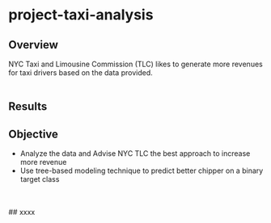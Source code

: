 # project-taxi-analysis

## Overview<br>
  NYC Taxi and Limousine Commission (TLC) likes to generate more revenues for taxi drivers based on the data provided.<br>
<br>
## Results<br>

## Objective<br>
* Analyze the data and Advise NYC TLC the best approach to increase more revenue<br>
* Use tree-based modeling technique to predict better chipper on a binary target class<br>
<br>
<br>
## xxxx
<br>
